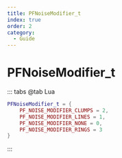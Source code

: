 ```yaml
---
title: PFNoiseModifier_t
index: true
order: 2
category:
  - Guide
---
```


# PFNoiseModifier_t
::: tabs
@tab Lua
```lua
PFNoiseModifier_t = {
    PF_NOISE_MODIFIER_CLUMPS = 2,
    PF_NOISE_MODIFIER_LINES = 1,
    PF_NOISE_MODIFIER_NONE = 0,
    PF_NOISE_MODIFIER_RINGS = 3
}
```
:::